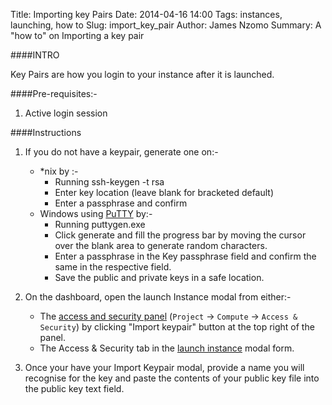 Title: Importing key Pairs
Date: 2014-04-16 14:00
Tags: instances, launching, how to
Slug: import_key_pair 
Author: James Nzomo
Summary: A "how to" on Importing a key pair 

####INTRO

Key Pairs are how you login to your instance after it is launched.

####Pre-requisites:-

1. Active login session


####Instructions

1. If you do not have a keypair, generate one on:-
    * *nix by :-
        - Running ssh-keygen -t rsa
        - Enter key location (leave blank for bracketed default)
        - Enter a passphrase and confirm
    * Windows using [PuTTY](http://www.chiark.greenend.org.uk/~sgtatham/putty/download.html) by:-
        - Running puttygen.exe
        - Click generate and fill the progress bar by moving the cursor over the blank area to generate random characters.
        - Enter a passphrase in the Key passphrase field and confirm the same in the respective field. 
        - Save the public and private keys in a safe location.

2. On the dashboard, open the launch Instance modal from either:-
    * The <a href="https://dash.kili.io/project/access_and_security/" target="_blank">access and security panel</a> (`Project` &rarr; `Compute` &rarr; `Access & Security`) by clicking "Import keypair" button at the top right of the panel.
    * The Access & Security tab in the [launch instance](launch_an_instance.html) modal form.

3. Once your have your Import Keypair modal, provide a name you will recognise for the key and paste the contents of your public key file into the public key text field.


